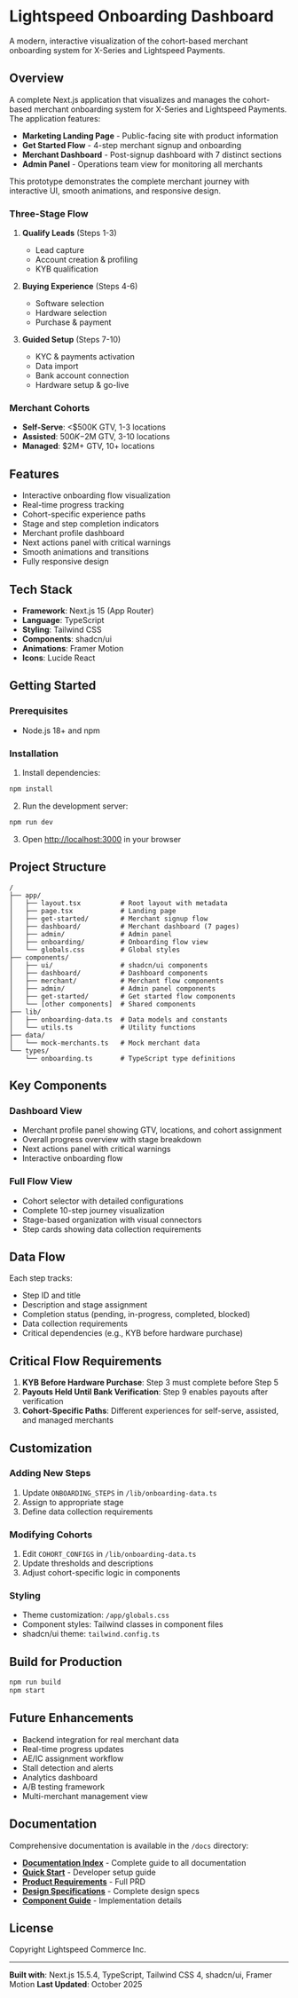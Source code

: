 # Lightspeed Onboarding Dashboard

A modern, interactive visualization of the cohort-based merchant onboarding system for X-Series and Lightspeed Payments.

## Overview

A complete Next.js application that visualizes and manages the cohort-based merchant onboarding system for X-Series and Lightspeed Payments. The application features:

- **Marketing Landing Page** - Public-facing site with product information
- **Get Started Flow** - 4-step merchant signup and onboarding
- **Merchant Dashboard** - Post-signup dashboard with 7 distinct sections
- **Admin Panel** - Operations team view for monitoring all merchants

This prototype demonstrates the complete merchant journey with interactive UI, smooth animations, and responsive design.

### Three-Stage Flow

1. **Qualify Leads** (Steps 1-3)
   - Lead capture
   - Account creation & profiling
   - KYB qualification

2. **Buying Experience** (Steps 4-6)
   - Software selection
   - Hardware selection
   - Purchase & payment

3. **Guided Setup** (Steps 7-10)
   - KYC & payments activation
   - Data import
   - Bank account connection
   - Hardware setup & go-live

### Merchant Cohorts

- **Self-Serve**: <$500K GTV, 1-3 locations
- **Assisted**: $500K-$2M GTV, 3-10 locations
- **Managed**: $2M+ GTV, 10+ locations

## Features

- Interactive onboarding flow visualization
- Real-time progress tracking
- Cohort-specific experience paths
- Stage and step completion indicators
- Merchant profile dashboard
- Next actions panel with critical warnings
- Smooth animations and transitions
- Fully responsive design

## Tech Stack

- **Framework**: Next.js 15 (App Router)
- **Language**: TypeScript
- **Styling**: Tailwind CSS
- **Components**: shadcn/ui
- **Animations**: Framer Motion
- **Icons**: Lucide React

## Getting Started

### Prerequisites

- Node.js 18+ and npm

### Installation

1. Install dependencies:
```bash
npm install
```

2. Run the development server:
```bash
npm run dev
```

3. Open [http://localhost:3000](http://localhost:3000) in your browser

## Project Structure

```
/
├── app/
│   ├── layout.tsx          # Root layout with metadata
│   ├── page.tsx            # Landing page
│   ├── get-started/        # Merchant signup flow
│   ├── dashboard/          # Merchant dashboard (7 pages)
│   ├── admin/              # Admin panel
│   ├── onboarding/         # Onboarding flow view
│   └── globals.css         # Global styles
├── components/
│   ├── ui/                 # shadcn/ui components
│   ├── dashboard/          # Dashboard components
│   ├── merchant/           # Merchant flow components
│   ├── admin/              # Admin panel components
│   ├── get-started/        # Get started flow components
│   └── [other components]  # Shared components
├── lib/
│   ├── onboarding-data.ts  # Data models and constants
│   └── utils.ts            # Utility functions
├── data/
│   └── mock-merchants.ts   # Mock merchant data
└── types/
    └── onboarding.ts       # TypeScript type definitions
```

## Key Components

### Dashboard View
- Merchant profile panel showing GTV, locations, and cohort assignment
- Overall progress overview with stage breakdown
- Next actions panel with critical warnings
- Interactive onboarding flow

### Full Flow View
- Cohort selector with detailed configurations
- Complete 10-step journey visualization
- Stage-based organization with visual connectors
- Step cards showing data collection requirements

## Data Flow

Each step tracks:
- Step ID and title
- Description and stage assignment
- Completion status (pending, in-progress, completed, blocked)
- Data collection requirements
- Critical dependencies (e.g., KYB before hardware purchase)

## Critical Flow Requirements

1. **KYB Before Hardware Purchase**: Step 3 must complete before Step 5
2. **Payouts Held Until Bank Verification**: Step 9 enables payouts after verification
3. **Cohort-Specific Paths**: Different experiences for self-serve, assisted, and managed merchants

## Customization

### Adding New Steps

1. Update `ONBOARDING_STEPS` in `/lib/onboarding-data.ts`
2. Assign to appropriate stage
3. Define data collection requirements

### Modifying Cohorts

1. Edit `COHORT_CONFIGS` in `/lib/onboarding-data.ts`
2. Update thresholds and descriptions
3. Adjust cohort-specific logic in components

### Styling

- Theme customization: `/app/globals.css`
- Component styles: Tailwind classes in component files
- shadcn/ui theme: `tailwind.config.ts`

## Build for Production

```bash
npm run build
npm start
```

## Future Enhancements

- Backend integration for real merchant data
- Real-time progress updates
- AE/IC assignment workflow
- Stall detection and alerts
- Analytics dashboard
- A/B testing framework
- Multi-merchant management view

## Documentation

Comprehensive documentation is available in the `/docs` directory:

- **[Documentation Index](./docs/INDEX.md)** - Complete guide to all documentation
- **[Quick Start](./docs/00-getting-started/QUICK_START.md)** - Developer setup guide
- **[Product Requirements](./docs/01-product/merchant_onboarding_prd_revised.md)** - Full PRD
- **[Design Specifications](./docs/02-design/DESIGN_SPECIFICATIONS.md)** - Complete design specs
- **[Component Guide](./docs/03-implementation/COMPONENT_IMPLEMENTATION_GUIDE.md)** - Implementation details

## License

Copyright Lightspeed Commerce Inc.

---

**Built with**: Next.js 15.5.4, TypeScript, Tailwind CSS 4, shadcn/ui, Framer Motion
**Last Updated**: October 2025
